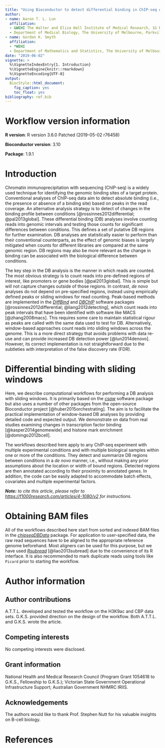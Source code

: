 ```yaml
---
title: "Using Bioconductor to detect differential binding in ChIP-seq data"
author:
- name: Aaron T. L. Lun
  affiliation: 
  - &WEHI The Walter and Eliza Hall Institute of Medical Research, 1G Royal Parade, Parkville, VIC 3052, Melbourne, Australia
  - Department of Medical Biology, The University of Melbourne, Parkville, VIC 3010, Melbourne, Australia
- name: Gordon K. Smyth
  affiliation: 
  - *WEHI 
  - Department of Mathematics and Statistics, The University of Melbourne, Parkville, VIC 3010, Melbourne, Australia
date: "2019-06-02"
vignette: >
  %\VignetteIndexEntry{1. Introduction}
  %\VignetteEngine{knitr::rmarkdown}
  %\VignetteEncoding{UTF-8}    
output:
  BiocStyle::html_document:
    fig_caption: yes
    toc_float: yes
bibliography: ref.bib
---
```


<!--
****
-->



# Workflow version information

**R version**: R version 3.6.0 Patched (2019-05-02 r76458)

**Bioconductor version**: 3.10
  
**Package**: 1.9.1


# Introduction

Chromatin immunoprecipitation with sequencing (ChIP-seq) is a widely used technique for identifying the genomic binding sites of a target protein.
Conventional analyses of ChIP-seq data aim to detect absolute binding (i.e., the presence or absence of a binding site) based on peaks in the read coverage.
An alternative analysis strategy is to detect of changes in the binding profile between conditions [@rossinnes2012differential; @pal2013global].
These differential binding (DB) analyses involve counting reads into genomic intervals and testing those counts for significant differences between conditions.
This defines a set of putative DB regions for further examination.
DB analyses are statistically easier to perform than their conventional counterparts,
as the effect of genomic biases is largely mitigated when counts for different libraries are compared at the same genomic region.
DB regions may also be more relevant as the change in binding can be associated with the biological difference between conditions.

The key step in the DB analysis is the manner in which reads are counted.
The most obvious strategy is to count reads into pre-defined regions of interest, like promoters or gene bodies [@pal2013global].
This is simple but will not capture changes outside of those regions.
In contrast, *de novo* analyses do not depend on pre-specified regions, instead using empirically defined peaks or sliding windows for read counting.
Peak-based methods are implemented in the *[DiffBind](https://bioconductor.org/packages/3.10/DiffBind)* and *[DBChIP](https://bioconductor.org/packages/3.10/DBChIP)* software packages [@rossinnes2012differential; @liang2012detecting],
    which count reads into peak intervals that have been identified with software like MACS [@zhang2008macs].
This requires some care to maintain statistical rigour as peaks are called with the same data used to test for DB.
Alternatively, window-based approaches count reads into sliding windows across the genome.
This is a more direct strategy that avoids problems with data re-use and can provide increased DB detection power [@lun2014denovo].
However, its correct implementation is not straightforward due to the subtleties with interpretation of the false discovery rate (FDR).

# Differential binding with sliding windows

Here, we describe computational workflows for performing a DB analysis with sliding windows.
It is primarily based on the *[csaw](https://bioconductor.org/packages/3.10/csaw)* software package but also uses a number of other packages from the open-source Bioconductor project [@huber2015orchestrating].
The aim is to facilitate the practical implementation of window-based DB analyses by providing detailed code and expected output.
We demonstrate on data from real studies examining changes in transcription factor binding [@kasper2014genomewide] and histone mark enrichment [@domingo2012bcell].

The workflows described here apply to any ChIP-seq experiment with multiple experimental conditions and with multiple biological samples within one or more of the conditions.
They detect and summarize DB regions between conditions in a *de novo* manner, i.e., without making any prior assumptions about the location or width of bound regions.
Detected regions are then annotated according to their proximity to annotated genes.
In addition, the code can be easily adapted to accommodate batch effects, covariates and multiple experimental factors.

***Note:*** *to cite this article, please refer to https://f1000research.com/articles/4-1080/v2 for instructions.*

# Obtaining BAM files

All of the workflows described here start from sorted and indexed BAM files in the *[chipseqDBData](https://bioconductor.org/packages/3.10/chipseqDBData)* package.
For application to user-specified data, the raw read sequences have to be aligned to the appropriate reference genome beforehand.
Most aligners can be used for this purpose, but we have used *[Rsubread](https://bioconductor.org/packages/3.10/Rsubread)* [@liao2013subread] due to the convenience of its R interface.
It is also recommended to mark duplicate reads using tools like `Picard` prior to starting the workflow.

# Author information

## Author contributions

A.T.T.L. developed and tested the workflow on the H3K9ac and CBP data sets.
G.K.S. provided direction on the design of the workflow.
Both A.T.T.L. and G.K.S. wrote the article.

## Competing interests

No competing interests were disclosed.

## Grant information

National Health and Medical Research Council (Program Grant 1054618 to G.K.S., Fellowship to G.K.S.);
Victorian State Government Operational Infrastructure Support; Australian Government NHMRC IRIIS.

## Acknowledgements

The authors would like to thank Prof. Stephen Nutt for his valuable insights on B-cell biology.

# References

